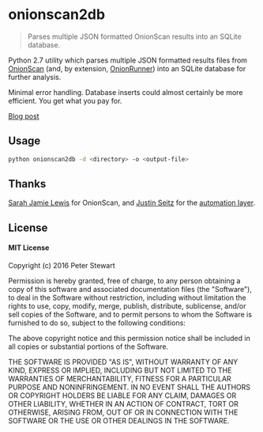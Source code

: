 # onionscan2db
> Parses multiple JSON formatted OnionScan results into an SQLite database.

Python 2.7 utility which parses multiple JSON formatted results files from [OnionScan](https://github.com/s-rah/onionscan) (and, by extension, [OnionRunner](https://github.com/automatingosint/osint_public/tree/master/onionrunner)) into an SQLite database for further analysis.

Minimal error handling. Database inserts could almost certainly be more efficient. You get what you pay for.

[Blog post](https://www.petermstewart.net/onionscan2db)

## Usage

```sh
python onionscan2db -d <directory> -o <output-file>
```

## Thanks

[Sarah Jamie Lewis](https://twitter.com/sarahjamielewis) for OnionScan, and [Justin Seitz](https://twitter.com/jms_dot_py) for the [automation layer](http://www.automatingosint.com/blog/2016/07/dark-web-osint-with-python-and-onionscan-part-one/).

## License

#### MIT License


Copyright (c) 2016 Peter Stewart

Permission is hereby granted, free of charge, to any person obtaining a copy
of this software and associated documentation files (the "Software"), to deal
in the Software without restriction, including without limitation the rights
to use, copy, modify, merge, publish, distribute, sublicense, and/or sell
copies of the Software, and to permit persons to whom the Software is
furnished to do so, subject to the following conditions:

The above copyright notice and this permission notice shall be included in all
copies or substantial portions of the Software.

THE SOFTWARE IS PROVIDED "AS IS", WITHOUT WARRANTY OF ANY KIND, EXPRESS OR
IMPLIED, INCLUDING BUT NOT LIMITED TO THE WARRANTIES OF MERCHANTABILITY,
FITNESS FOR A PARTICULAR PURPOSE AND NONINFRINGEMENT. IN NO EVENT SHALL THE
AUTHORS OR COPYRIGHT HOLDERS BE LIABLE FOR ANY CLAIM, DAMAGES OR OTHER
LIABILITY, WHETHER IN AN ACTION OF CONTRACT, TORT OR OTHERWISE, ARISING FROM,
OUT OF OR IN CONNECTION WITH THE SOFTWARE OR THE USE OR OTHER DEALINGS IN THE
SOFTWARE.
